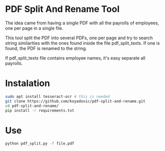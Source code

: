# PDF Split And Rename Tool
The idea came from having a single PDF with all the payrolls of employees, one per page in a single file.

This tool split the PDF into several PDFs, one per page and try to search string similarities with the ones found inside the file pdf_split_texts. If one is found, the PDF is renamed to the string.

If pdf_split_texts file contains employee names, it's easy separate all payrolls.

# Instalation
```bash
sudo apt install tesseract-ocr # this is needed
git clone https://github.com/koyadovic/pdf-split-and-rename.git
cd pdf-split-and-rename/
pip install -r requirements.txt
```

# Use
```bash
python pdf_split.py -f file.pdf
```
